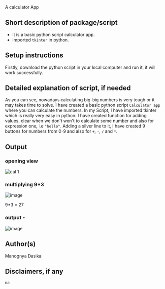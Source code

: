 A calculator App
## Short description of package/script
- it is a basic python script calculator app.
- imported `tkinter` in python.

## Setup instructions
Firstly, download the python script in your local computer and run it, it will work successfully.

## Detailed explanation of script, if needed
As you can see, nowadays calculating big-big numbers is very tough or it may takes time to solve. I have created a basic python script `Calculator app` where you can calculate the numbers.
In my Script, I have imported tkinter which is really very easy in python.
I have created function for adding values, clear when we don't won't to calculate some number and also for expression one, i.e `"hello"`. Adding a silver line to it, I have created 9 buttons for numbers from 0-9 and also for `+`, `-`, `/` and `*`.


## Output
### opening view
![cal 1](https://user-images.githubusercontent.com/77045147/121802540-7eb75880-cc5a-11eb-98b1-59f10db2258c.png)

### multiplying 9*3
![image](https://user-images.githubusercontent.com/77045147/121802557-98f13680-cc5a-11eb-9ade-281803b1a6f1.png)

9*3 = 27

### output -
![image](https://user-images.githubusercontent.com/77045147/121802593-ca6a0200-cc5a-11eb-8b37-fabdf1a19400.png)


## Author(s)

Manognya Dasika

## Disclaimers, if any
`na`
